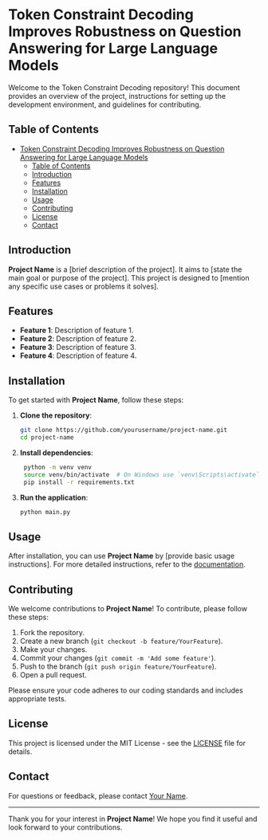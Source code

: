 # Token Constraint Decoding Improves Robustness on Question Answering for Large Language Models

Welcome to the Token Constraint Decoding repository! This document provides an overview of the project, instructions for setting up the development environment, and guidelines for contributing.

## Table of Contents

- [Token Constraint Decoding Improves Robustness on Question Answering for Large Language Models](#token-constraint-decoding-improves-robustness-on-question-answering-for-large-language-models)
  - [Table of Contents](#table-of-contents)
  - [Introduction](#introduction)
  - [Features](#features)
  - [Installation](#installation)
  - [Usage](#usage)
  - [Contributing](#contributing)
  - [License](#license)
  - [Contact](#contact)

## Introduction

**Project Name** is a [brief description of the project]. It aims to [state the main goal or purpose of the project]. This project is designed to [mention any specific use cases or problems it solves]. 

## Features

- **Feature 1**: Description of feature 1.
- **Feature 2**: Description of feature 2.
- **Feature 3**: Description of feature 3.
- **Feature 4**: Description of feature 4.

## Installation

To get started with **Project Name**, follow these steps:

1. **Clone the repository**:

   ```bash
   git clone https://github.com/yourusername/project-name.git
   cd project-name
   ```

2. **Install dependencies**:

   ```bash
    python -m venv venv
    source venv/bin/activate  # On Windows use `venv\Scripts\activate`
    pip install -r requirements.txt
   ``` 

3. **Run the application**:

   ```bash
   python main.py
   ```

## Usage

After installation, you can use **Project Name** by [provide basic usage instructions]. For more detailed instructions, refer to the [documentation](link-to-documentation).

## Contributing

We welcome contributions to **Project Name**! To contribute, please follow these steps:

1. Fork the repository.
2. Create a new branch (`git checkout -b feature/YourFeature`).
3. Make your changes.
4. Commit your changes (`git commit -m 'Add some feature'`).
5. Push to the branch (`git push origin feature/YourFeature`).
6. Open a pull request.

Please ensure your code adheres to our coding standards and includes appropriate tests.

## License

This project is licensed under the MIT License - see the [LICENSE](LICENSE) file for details.

## Contact

For questions or feedback, please contact [Your Name](mailto:your.email@example.com).

---

Thank you for your interest in **Project Name**! We hope you find it useful and look forward to your contributions.
